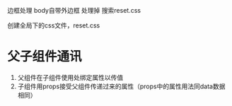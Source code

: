 边框处理
body自带外边框
处理掉
搜索reset.css

创建全局下的css文件，reset.css

# 父子组件通讯

1. 父组件在子组件使用处绑定属性以传值
2. 子组件用props接受父组件传递过来的属性（props中的属性用法同data数据相同）